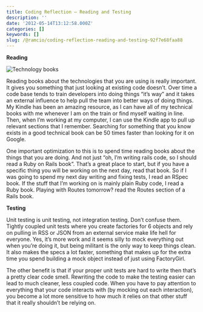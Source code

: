 ```yaml
---
title: Coding Reflection — Reading and Testing
description: ''
date: '2012-05-14T13:12:58.000Z'
categories: []
keywords: []
slug: /@ramcio/coding-reflection-reading-and-testing-92f7e68faa88
---
```


**Reading**

![Technology books](https://cdn-images-1.medium.com/max/800/0*ohH7S-9y4O1KWIjZ.)

Reading books about the technologies that you are using is really important. It gives you something that just looking at existing code doesn’t. Over time a code base tends to train developers into doing things “it’s way” and it takes an external influence to help pull the team into better ways of doing things. My Kindle has been an amazing resource, as I can have all of my technical books with me whenever I am on the train or find myself waiting in line. Then, when I’m working at my computer, I can use the Kindle app to pull up relevant sections that I remember. Searching for something that you know exists in a good technical book can be 50 times faster than looking for it on Google.

One important optimization to this is to spend time reading books about the things that you are doing. And not just “oh, I’m writing rails code, so I should read a Ruby on Rails book”. That’s a great place to start, but if you have a specific thing you will be working on the next day, read that book. So if I was going to spend my next day writing and fixing tests, I read an RSpec book. If the stuff that I’m working on is mainly plain Ruby code, I read a Ruby book. Playing with Routes tomorrow? read the Routes section of a Rails book.

**Testing**

Unit testing is unit testing, not integration testing. Don’t confuse them. Tightly coupled unit tests where you create factories for 6 objects and rely on pulling in RSS or JSON from an external service make life hell for everyone. Yes, it’s more work and it seems silly to mock everything out when you’re doing it, but being militant is the only way to keep things clean. It also makes the specs a lot faster, something that makes up for the extra time you spend building a mock object instead of just using FactoryGirl.

The other benefit is that if your proper unit tests are hard to write then that’s a pretty clear code smell. Rewriting the code to make the testing easier can lead to much cleaner, less coupled code. When you have to pay attention to everything that your code interacts with (by mocking out each interaction), you become a lot more sensitive to how much it relies on that other stuff that it really shouldn’t be relying on.